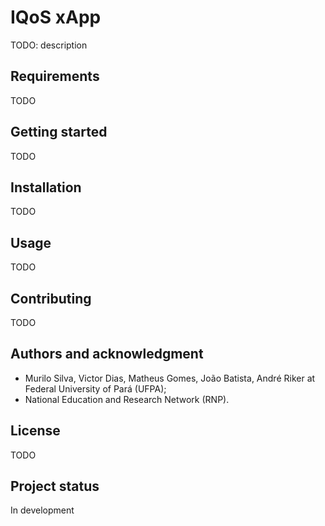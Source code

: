 # IQoS xApp
TODO: description

## Requirements
TODO

## Getting started

TODO


## Installation
TODO

## Usage
TODO

## Contributing
TODO

## Authors and acknowledgment

- Murilo Silva, Victor Dias, Matheus Gomes, João Batista, André Riker at Federal University of Pará (UFPA);
- National Education and Research Network (RNP).

## License
TODO

## Project status

In development
